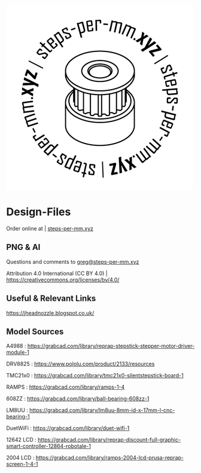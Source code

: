 ![picture alt](https://github.com/steps-per-mm/Design-Files/blob/master/logo.png)

# Design-Files #

Order online at | [steps-per-mm.xyz](http://steps-per-mm.xyz)

## PNG &amp; AI ##

Questions and comments to greg@steps-per-mm.xyz

Attribution 4.0 International (CC BY 4.0) | https://creativecommons.org/licenses/by/4.0/

## Useful & Relevant Links ##

https://jheadnozzle.blogspot.co.uk/

## Model Sources ##

A4988 : https://grabcad.com/library/reprap-stepstick-stepper-motor-driver-module-1

DRV8825 : https://www.pololu.com/product/2133/resources

TMC21x0 : https://grabcad.com/library/tmc21x0-silentstepstick-board-1

RAMPS : https://grabcad.com/library/ramps-1-4

608ZZ : https://grabcad.com/library/ball-bearing-608zz-1

LM8UU : https://grabcad.com/library/lm8uu-8mm-id-x-17mm-l-cnc-bearing-1

DuetWiFi : https://grabcad.com/library/duet-wifi-1

12642 LCD : https://grabcad.com/library/reprap-discount-full-graphic-smart-controller-12864-robotale-1

2004 LCD : https://grabcad.com/library/ramps-2004-lcd-prusa-reprap-screen-1-4-1
